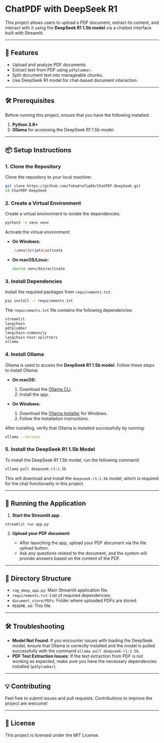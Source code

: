 
# ChatPDF with DeepSeek R1

This project allows users to upload a PDF document, extract its content, and interact with it using the **DeepSeek R1 1.5b model** via a chatbot interface built with Streamlit.

---

## 🚀 Features
- Upload and analyze PDF documents.
- Extract text from PDF using `pdfplumber`.
- Split document text into manageable chunks.
- Use DeepSeek R1 model for chat-based document interaction.

---

## 🛠️ Prerequisites

Before running this project, ensure that you have the following installed:

1. **Python 3.8+**
2. **Ollama** for accessing the DeepSeek R1 1.5b model.

---

## 📦 Setup Instructions

### 1. Clone the Repository

Clone the repository to your local machine:

```bash
git clone https://github.com/fahadrafiq94/ChatPDF-DeepSeek.git
cd ChatPDF-DeepSeek
```

### 2. Create a Virtual Environment

Create a virtual environment to isolate the dependencies:

```bash
python3 -m venv venv
```

Activate the virtual environment:

- **On Windows:**

  ```bash
  .\venv\Scripts\activate
  ```

- **On macOS/Linux:**

  ```bash
  source venv/bin/activate
  ```

### 3. Install Dependencies

Install the required packages from `requirements.txt`:

```bash
pip install -r requirements.txt
```

The `requirements.txt` file contains the following dependencies:

```txt
streamlit
langchain
pdfplumber
langchain-community
langchain-text-splitters
ollama
```

### 4. Install Ollama

Ollama is used to access the **DeepSeek R1 1.5b model**. Follow these steps to install Ollama:

- **On macOS:**

  1. Download the [Ollama CLI](https://ollama.com/download).
  2. Install the app.

- **On Windows:**

  1. Download the [Ollama Installer](https://ollama.com/download) for Windows.
  2. Follow the installation instructions.

After installing, verify that Ollama is installed successfully by running:

```bash
ollama --version
```

### 5. Install the DeepSeek R1 1.5b Model

To install the DeepSeek R1 1.5b model, run the following command:

```bash
ollama pull deepseek-r1:1.5b
```

This will download and install the `deepseek-r1:1.5b` model, which is required for the chat functionality in this project.

---

## 📝 Running the Application

1. **Start the Streamlit app**:

```bash
streamlit run app.py
```

2. **Upload your PDF document**:

   - After launching the app, upload your PDF document via the file upload button.
   - Ask any questions related to the document, and the system will provide answers based on the content of the PDF.

---

## 📂 Directory Structure

- `rag_deep_app.py`: Main Streamlit application file.
- `requirements.txt`: List of required dependencies.
- `document_store/PDFs`: Folder where uploaded PDFs are stored.
- `README.md`: This file.

---

## 🛠️ Troubleshooting

- **Model Not Found**: If you encounter issues with loading the DeepSeek model, ensure that Ollama is correctly installed and the model is pulled successfully with the command `ollama pull deepseek-r1:1.5b`.
- **PDF Text Extraction Issues**: If the text extraction from PDF is not working as expected, make sure you have the necessary dependencies installed (`pdfplumber`).

---

## 💡 Contributing

Feel free to submit issues and pull requests. Contributions to improve the project are welcome!

---

## 📜 License

This project is licensed under the MIT License.
